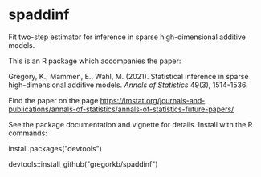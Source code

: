 # spaddinf

Fit two-step estimator for inference in sparse high-dimensional additive models.

This is an R package which accompanies the paper: 

Gregory, K., Mammen, E., Wahl, M. (2021). Statistical inference in sparse high-dimensional additive models. *Annals of Statistics* 49(3), 1514-1536.

Find the paper on the page https://imstat.org/journals-and-publications/annals-of-statistics/annals-of-statistics-future-papers/

See the package documentation and vignette for details. Install with the R commands:

install.packages("devtools")

devtools::install_github("gregorkb/spaddinf")
